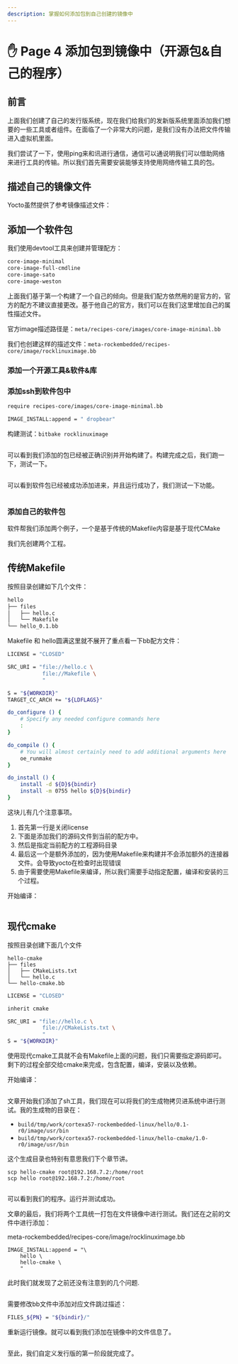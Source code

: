 ```yaml
---
description: 掌握如何添加包到自己创建的镜像中
---
```


# ✋ Page 4 添加包到镜像中（开源包&自己的程序）

## 前言

上面我们创建了自己的发行版系统，现在我们给我们的发新版系统里面添加我们想要的一些工具或者组件。在面临了一个非常大的问题，是我们没有办法把文件传输进入虚拟机里面。

我们尝试了一下，使用ping来和讯进行通信，通信可以通说明我们可以借助网络来进行工具的传输。所以我们首先需要安装能够支持使用网络传输工具的包。

## 描述自己的镜像文件

Yocto虽然提供了参考镜像描述文件：

## 添加一个软件包

我们使用devtool工具来创建并管理配方：

```bash
core-image-minimal
core-image-full-cmdline
core-image-sato
core-image-weston
```

上面我们基于第一个构建了一个自己的倾向。但是我们配方依然用的是官方的，官方的配方不建议直接更改。基于他自己的官方，我们可以在我们这里增加自己的属性描述文件。

官方image描述路径是：`meta/recipes-core/images/core-image-minimal.bb`

我们也创建这样的描述文件：`meta-rockembedded/recipes-core/image/rocklinuximage.bb`

### 添加一个开源工具&软件&库

### 添加ssh到软件包中

```bash
require recipes-core/images/core-image-minimal.bb

IMAGE_INSTALL:append = " dropbear"
```

构建测试：`bitbake rocklinuximage`

<figure><img src="../../.gitbook/assets/image (22).png" alt=""><figcaption></figcaption></figure>

可以看到我们添加的包已经被正确识别并开始构建了。构建完成之后，我们跑一下，测试一下。

<figure><img src="../../.gitbook/assets/image (23).png" alt=""><figcaption></figcaption></figure>

可以看到软件包已经被成功添加进来，并且运行成功了，我们测试一下功能。

<figure><img src="../../.gitbook/assets/image (24).png" alt=""><figcaption></figcaption></figure>

### 添加自己的软件包

软件帮我们添加两个例子，一个是基于传统的Makefile内容是基于现代CMake

我们先创建两个工程。

## 传统Makefile

按照目录创建如下几个文件：

```bash
hello
├── files
│   ├── hello.c
│   └── Makefile
└── hello_0.1.bb
```

Makefile 和 hello圆满这里就不展开了重点看一下bb配方文件：

```bash
LICENSE = "CLOSED"

SRC_URI = "file://hello.c \
           file://Makefile \
           "

S = "${WORKDIR}"
TARGET_CC_ARCH += "${LDFLAGS}"

do_configure () {
	# Specify any needed configure commands here
	:
}

do_compile () {
	# You will almost certainly need to add additional arguments here
	oe_runmake
}

do_install () {
	install -d ${D}${bindir}
	install -m 0755 hello ${D}${bindir}
}

```

这块儿有几个注意事项。

1. 首先第一行是关闭license
2. 下面是添加我们的源码文件到当前的配方中。
3. 然后是指定当前配方的工程源码目录
4. 最后这一个是额外添加的，因为使用Makefile来构建并不会添加额外的连接器文件。会导致yocto在检查时出现错误
5. 由于需要使用Makefile来编译，所以我们需要手动指定配置，编译和安装的三个过程。

开始编译：

<figure><img src="../../.gitbook/assets/image (17).png" alt=""><figcaption></figcaption></figure>

## 现代cmake

按照目录创建下面几个文件

```
hello-cmake
├── files
│   ├── CMakeLists.txt
│   └── hello.c
└── hello-cmake.bb
```



```bash
LICENSE = "CLOSED"

inherit cmake

SRC_URI = "file://hello.c \
           file://CMakeLists.txt \
           "
S = "${WORKDIR}"
```

使用现代cmake工具就不会有Makefile上面的问题，我们只需要指定源码即可。剩下的过程全部交给cmake来完成，包含配置，编译，安装以及依赖。

开始编译：

<figure><img src="../../.gitbook/assets/image (16).png" alt=""><figcaption></figcaption></figure>

文章开始我们添加了sh工具，我们现在可以将我们的生成物拷贝进系统中进行测试。我的生成物的目录在：

* `build/tmp/work/cortexa57-rockembedded-linux/hello/0.1-r0/image/usr/bin`
* `build/tmp/work/cortexa57-rockembedded-linux/hello-cmake/1.0-r0/image/usr/bin`

这个生成目录也特别有意思我们下个章节讲。

```
scp hello-cmake root@192.168.7.2:/home/root
scp hello root@192.168.7.2:/home/root
```

<figure><img src="../../.gitbook/assets/image (18).png" alt=""><figcaption></figcaption></figure>

可以看到我们的程序。运行并测试成功。

文章的最后，我们将两个工具统一打包在文件镜像中进行测试。我们还在之前的文件中进行添加：

meta-rockembedded/recipes-core/image/rocklinuximage.bb

```
IMAGE_INSTALL:append = "\
    hello \
    hello-cmake \
    "
```

此时我们就发现了之前还没有注意到的几个问题.

<figure><img src="../../.gitbook/assets/image (19).png" alt=""><figcaption></figcaption></figure>

需要修改bb文件中添加对应文件跳过描述：

```bash
FILES_${PN} = "${bindir}/"
```

重新运行镜像。就可以看到我们添加在镜像中的文件信息了。

<figure><img src="../../.gitbook/assets/image.png" alt=""><figcaption></figcaption></figure>

至此，我们自定义发行版的第一阶段就完成了。
